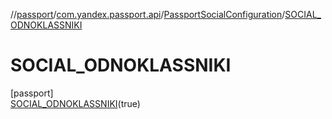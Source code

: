 //[passport](../../../../index.md)/[com.yandex.passport.api](../../index.md)/[PassportSocialConfiguration](../index.md)/[SOCIAL_ODNOKLASSNIKI](index.md)

# SOCIAL_ODNOKLASSNIKI

[passport]\
[SOCIAL_ODNOKLASSNIKI](index.md)(true)
